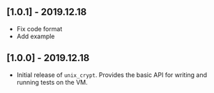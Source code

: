 ## [1.0.1] - 2019.12.18

* Fix code format
* Add example
  
## [1.0.0] - 2019.12.18

* Initial release of `unix_crypt`. Provides the basic API for writing and running
  tests on the VM.
